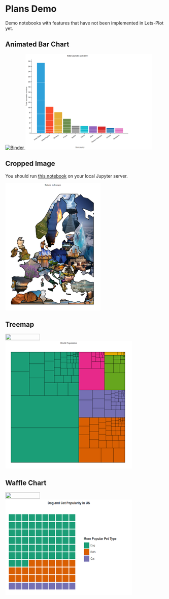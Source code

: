 ﻿# Plans Demo

Demo notebooks with features that have not been implemented in Lets-Plot yet.

## Animated Bar Chart

<a href="https://mybinder.org/v2/gh/HIL-HK/lets-plot-examples/master?filepath=plans%2Fanimated_bar_chart.ipynb" target="_blank">
  <img src="https://mybinder.org/badge_logo.svg" alt="Binder">
</a>

<img src="preview/animated_bar_chart.png" alt="Nobel Laureates up to 2019" width="400" height="300">

## Cropped Image

You should run [this notebook](geom_crop.ipynb) on your local Jupyter server.

<img src="preview/geom_crop.png" alt="Nature in Europe" width="300" height="400">

## Treemap

<a href="https://nbviewer.jupyter.org/github/HIL-HK/lets-plot-examples/blob/master/plans/geom_treemap.ipynb" target="_blank"> 
  <img src="https://raw.githubusercontent.com/jupyter/design/master/logos/Badges/nbviewer_badge.png" width="109" height="20">
</a>

<img src="preview/geom_treemap.png" alt="World Population" width="400" height="400">

## Waffle Chart

<a href="https://nbviewer.jupyter.org/github/HIL-HK/lets-plot-examples/blob/master/plans/geom_waffle.ipynb" target="_blank"> 
  <img src="https://raw.githubusercontent.com/jupyter/design/master/logos/Badges/nbviewer_badge.png" width="109" height="20">
</a>

<img src="preview/geom_waffle.png" alt="Waffle Chart" width="400" height="300">